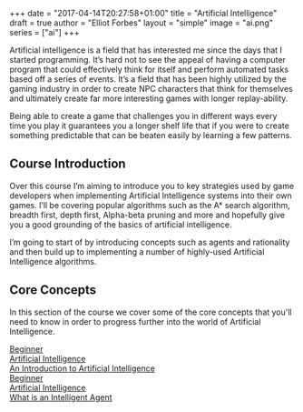 +++
date = "2017-04-14T20:27:58+01:00"
title = "Artificial Intelligence"
draft = true
author = "Elliot Forbes"
layout = "simple"
image = "ai.png"
series = ["ai"]
+++

<p>Artificial intelligence is a field that has interested me since the days that I started programming. It’s hard not to see the appeal of having a computer program that could effectively think for itself and perform automated tasks based off a series of events. It’s a field that has been highly utilized by the gaming industry in order to create NPC characters that think for themselves and ultimately create far more interesting games with longer replay-ability. </p>

<p>Being able to create a game that challenges you in different ways every time you play it guarantees you a longer shelf life that if you were to create something predictable that can be beaten easily by learning a few patterns.</p>

## Course Introduction

<p>Over this course I’m aiming to introduce you to key strategies used by game developers when implementing Artificial Intelligence systems into their own games. I’ll be covering popular algorithms such as the A* search algorithm, breadth first, depth first,  Alpha-beta pruning and more and hopefully give you a good grounding of the basics of artificial intelligence.</p>

<p>I’m going to start of by introducing concepts such as agents and rationality and then build up to implementing a number of highly-used Artificial Intelligence algorithms. </p>

## Core Concepts

In this section of the course we cover some of the core concepts that you'll need to know in order to progress further into the world of Artificial Intelligence.

<div class="row">
  <div class="col l6">
      <a href="/artificial-intelligence/introduction-to-artificial-intelligence/" class="blog-list-article">
          <div class="blog-list-article-date">Beginner</div> 
          <div class="blog-list-article-category">Artificial Intelligence</div>
          <div class="blog-list-article-content">
              <div class="blog-list-article-title">An Introduction to Artificial Intelligence</div>
               <!-- <div class="blog-list-article-excerpt"></div>  -->
          </div>
      </a>
  </div>
  <div class="col l6">
      <a href="/artificial-intelligence/what-is-intelligent-agent/" class="blog-list-article">
          <div class="blog-list-article-date">Beginner</div> 
          <div class="blog-list-article-category">Artificial Intelligence</div>
          <div class="blog-list-article-content">
              <div class="blog-list-article-title">What is an Intelligent Agent</div>
                <!-- <div class="blog-list-article-excerpt"></div>   -->
          </div>
      </a>
  </div>
</div>
